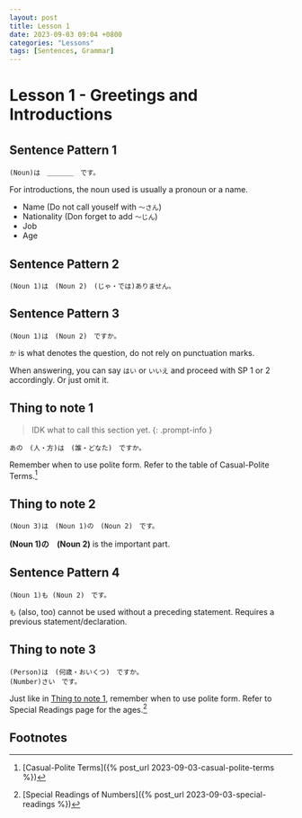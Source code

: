```yaml
---
layout: post
title: Lesson 1
date: 2023-09-03 09:04 +0800
categories: "Lessons"
tags: [Sentences, Grammar]
---
```


# Lesson 1 - Greetings and Introductions

## Sentence Pattern 1　
```
(Noun)は　＿＿＿＿　です。
```
For introductions, the noun used is usually a pronoun or a name.

+ Name (Do not call youself with `〜さん`)
+ Nationality (Don forget to add `〜じん`)
+ Job
+ Age

## Sentence Pattern 2
```
(Noun 1)は　(Noun 2)　(じゃ・では)ありません。
```

## Sentence Pattern 3
```
(Noun 1)は　(Noun 2)　ですか。
```
`か` is what denotes the question, do not rely on punctuation marks.

When answering, you can say `はい` or `いいえ` and proceed with SP 1 or 2 accordingly. Or just omit it.

## Thing to note 1
> IDK what to call this section yet.
{: .prompt-info }
```
あの　(人・方)は　(誰・どなた)　ですか。
```
Remember when to use polite form. Refer to the table of Casual-Polite Terms.[^fn1]

## Thing to note 2
```
(Noun 3)は　(Noun 1)の　(Noun 2)　です。
```
**(Noun 1)の　(Noun 2)** is the important part. 

## Sentence Pattern 4
```
(Noun 1)も (Noun 2)　です。
```
`も` (also, too) cannot be used without a preceding statement. Requires a previous statement/declaration.

## Thing to note 3
```
(Person)は　(何歳・おいくつ)　ですか。
(Number)さい　です。
```
Just like in [Thing to note 1](#thing-to-note-1), remember when to use polite form.
Refer to Special Readings page for the ages.[^fn2]

## Footnotes
[^fn1]: [Casual-Polite Terms]({% post_url 2023-09-03-casual-polite-terms %})
[^fn2]: [Special Readings of Numbers]({% post_url 2023-09-03-special-readings %})